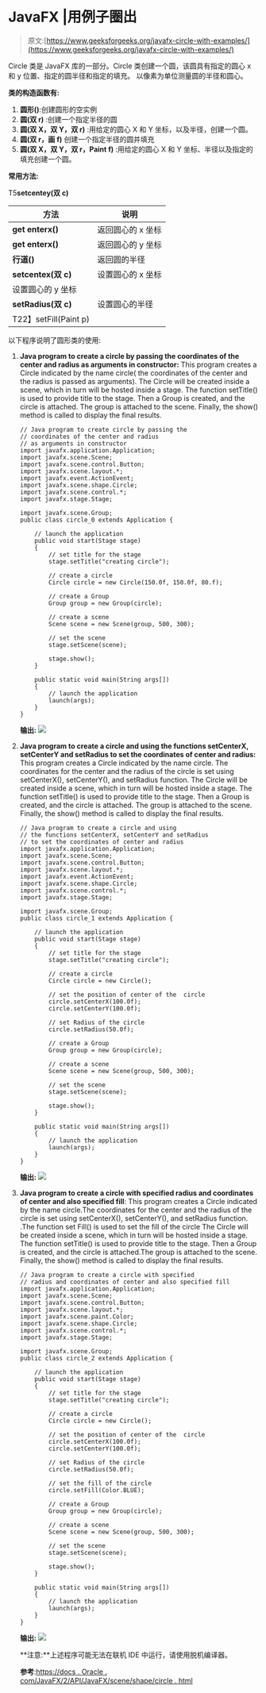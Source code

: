 # JavaFX |用例子圈出

> 原文:[https://www.geeksforgeeks.org/javafx-circle-with-examples/](https://www.geeksforgeeks.org/javafx-circle-with-examples/)

Circle 类是 JavaFX 库的一部分。Circle 类创建一个圆，该圆具有指定的圆心 x 和 y 位置、指定的圆半径和指定的填充。
以像素为单位测量圆的半径和圆心。

**类的构造函数有:**

1.  **圆形()**:创建圆形的空实例
2.  **圆(双 r)** :创建一个指定半径的圆
3.  **圆(双 X，双 Y，双 r)** :用给定的圆心 X 和 Y 坐标，以及半径，创建一个圆。
4.  **圆(双 r，画 f)** 创建一个指定半径的圆并填充
5.  **圆(双 X，双 Y，双 r，Paint f)** :用给定的圆心 X 和 Y 坐标、半径以及指定的填充创建一个圆。

**常用方法:**

T5**setcentey(双 c)**

| 方法 | 说明 |
| --- | --- |
| **get enterx()** | 返回圆心的 x 坐标 |
| **get enterx()** | 返回圆心的 y 坐标 |
| **行道()** | 返回圆的半径 |
| **setcentex(双 c)** | 设置圆心的 x 坐标 |
| 设置圆心的 y 坐标 |
| **setRadius(双 c)** | 设置圆心的半径 |
| T22】setFill(Paint p) |

以下程序说明了圆形类的使用:

1.  **Java program to create a circle by passing the coordinates of the center and radius as arguments in constructor:** This program creates a Circle indicated by the name circle( the coordinates of the center and the radius is passed as arguments). The Circle will be created inside a scene, which in turn will be hosted inside a stage. The function setTitle() is used to provide title to the stage. Then a Group is created, and the circle is attached. The group is attached to the scene. Finally, the show() method is called to display the final results.

    ```
    // Java program to create circle by passing the
    // coordinates of the center and radius
    // as arguments in constructor
    import javafx.application.Application;
    import javafx.scene.Scene;
    import javafx.scene.control.Button;
    import javafx.scene.layout.*;
    import javafx.event.ActionEvent;
    import javafx.scene.shape.Circle;
    import javafx.scene.control.*;
    import javafx.stage.Stage;

    import javafx.scene.Group;
    public class circle_0 extends Application {

        // launch the application
        public void start(Stage stage)
        {
            // set title for the stage
            stage.setTitle("creating circle");

            // create a circle
            Circle circle = new Circle(150.0f, 150.0f, 80.f);

            // create a Group
            Group group = new Group(circle);

            // create a scene
            Scene scene = new Scene(group, 500, 300);

            // set the scene
            stage.setScene(scene);

            stage.show();
        }

        public static void main(String args[])
        {
            // launch the application
            launch(args);
        }
    }
    ```

    **输出:**
    ![](img/fb1b1c4e1029aeb1af09a8c52517168b.png)

2.  **Java program to create a circle and using the functions setCenterX, setCenterY and setRadius to set the coordinates of center and radius:** This program creates a Circle indicated by the name circle. The coordinates for the center and the radius of the circle is set using setCenterX(), setCenterY(), and setRadius function. The Circle will be created inside a scene, which in turn will be hosted inside a stage. The function setTitle() is used to provide title to the stage. Then a Group is created, and the circle is attached. The group is attached to the scene. Finally, the show() method is called to display the final results.

    ```
    // Java program to create a circle and using 
    // the functions setCenterX, setCenterY and setRadius
    // to set the coordinates of center and radius
    import javafx.application.Application;
    import javafx.scene.Scene;
    import javafx.scene.control.Button;
    import javafx.scene.layout.*;
    import javafx.event.ActionEvent;
    import javafx.scene.shape.Circle;
    import javafx.scene.control.*;
    import javafx.stage.Stage;

    import javafx.scene.Group;
    public class circle_1 extends Application {

        // launch the application
        public void start(Stage stage)
        {
            // set title for the stage
            stage.setTitle("creating circle");

            // create a circle
            Circle circle = new Circle();

            // set the position of center of the  circle
            circle.setCenterX(100.0f);
            circle.setCenterY(100.0f);

            // set Radius of the circle
            circle.setRadius(50.0f);

            // create a Group
            Group group = new Group(circle);

            // create a scene
            Scene scene = new Scene(group, 500, 300);

            // set the scene
            stage.setScene(scene);

            stage.show();
        }

        public static void main(String args[])
        {
            // launch the application
            launch(args);
        }
    }
    ```

    **输出:**
    ![](img/1332c8a842e3e9baf039b023c7120142.png)

3.  **Java program to create a circle with specified radius and coordinates of center and also specified fill**: This program creates a Circle indicated by the name circle.The coordinates for the center and the radius of the circle is set using setCenterX(), setCenterY(), and setRadius function. .The function set Fill() is used to set the fill of the circle The Circle will be created inside a scene, which in turn will be hosted inside a stage. The function setTitle() is used to provide title to the stage. Then a Group is created, and the circle is attached.The group is attached to the scene. Finally, the show() method is called to display the final results.

    ```
    // Java program to create a circle with specified
    // radius and coordinates of center and also specified fill
    import javafx.application.Application;
    import javafx.scene.Scene;
    import javafx.scene.control.Button;
    import javafx.scene.layout.*;
    import javafx.scene.paint.Color;
    import javafx.scene.shape.Circle;
    import javafx.scene.control.*;
    import javafx.stage.Stage;

    import javafx.scene.Group;
    public class circle_2 extends Application {

        // launch the application
        public void start(Stage stage)
        {
            // set title for the stage
            stage.setTitle("creating circle");

            // create a circle
            Circle circle = new Circle();

            // set the position of center of the  circle
            circle.setCenterX(100.0f);
            circle.setCenterY(100.0f);

            // set Radius of the circle
            circle.setRadius(50.0f);

            // set the fill of the circle
            circle.setFill(Color.BLUE);

            // create a Group
            Group group = new Group(circle);

            // create a scene
            Scene scene = new Scene(group, 500, 300);

            // set the scene
            stage.setScene(scene);

            stage.show();
        }

        public static void main(String args[])
        {
            // launch the application
            launch(args);
        }
    }
    ```

    **输出:**
    ![](img/ee2e41b5e86a4ce0c8194b5ad761b543.png)

    **注意:**上述程序可能无法在联机 IDE 中运行，请使用脱机编译器。

    **参考**:[https://docs . Oracle . com/JavaFX/2/API/JavaFX/scene/shape/circle . html](https://docs.oracle.com/javafx/2/api/javafx/scene/shape/Circle.html)